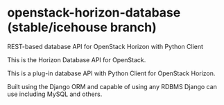 openstack-horizon-database (stable/icehouse branch)
==========================

REST-based database API for OpenStack Horizon with Python Client

This is the Horizon Database API for OpenStack.

This is a plug-in database API with Python Client for OpenStack Horizon.

Built using the Django ORM and capable of using any RDBMS Django can use including MySQL and others.

